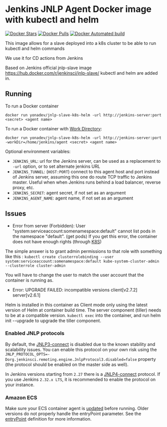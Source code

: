 # Jenkins JNLP Agent Docker image with kubectl and helm

[![Docker Stars](https://img.shields.io/docker/stars/yonadev/jnlp-slave-k8s-helm.svg)](https://hub.docker.com/r/yonadev/jnlp-slave-k8s-helm/)
[![Docker Pulls](https://img.shields.io/docker/pulls/yonadev/jnlp-slave-k8s-helm.svg)](https://hub.docker.com/r/yonadev/jnlp-slave-k8s-helm/)
[![Docker Automated build](https://img.shields.io/docker/automated/yonadev/jnlp-slave.svg)](https://hub.docker.com/r/yonadev/jnlp-slave-k8s-helm/)

This image allows for a slave deployed into a k8s cluster to be able to run kubectl and helm commands

We use it for CD actions from Jenkins

Based on Jenkins official jnlp-slave image https://hub.docker.com/r/jenkinsci/jnlp-slave/
kubectl and helm are added in.

## Running

To run a Docker container

    docker run yonadev/jnlp-slave-k8s-helm -url http://jenkins-server:port <secret> <agent name>

To run a Docker container with [Work Directory](https://github.com/jenkinsci/remoting/blob/master/docs/workDir.md):

    docker run yonadev/jnlp-slave-k8s-helm -url http://jenkins-server:port -workDir=/home/jenkins/agent <secret> <agent name>

Optional environment variables:

* `JENKINS_URL`: url for the Jenkins server, can be used as a replacement to `-url` option, or to set alternate jenkins URL
* `JENKINS_TUNNEL`: (`HOST:PORT`) connect to this agent host and port instead of Jenkins server, assuming this one do route TCP traffic to Jenkins master. Useful when when Jenkins runs behind a load balancer, reverse proxy, etc.
* `JENKINS_SECRET`: agent secret, if not set as an argument
* `JENKINS_AGENT_NAME`: agent name, if not set as an argument

## Issues

* Error from server (Forbidden): User "system:serviceaccount:somenamespace:default" cannot list pods in the namespace "default". (get pods)
If you get this error, the container does not have enough rights (through [K8S](https://kubernetes.io/docs/admin/authorization/rbac/))

The simple answer is to grant admin permissions to that role with something like this :
`
kubectl create clusterrolebinding --user system:serviceaccount:somenamespace:default kube-system-cluster-admin --clusterrole cluster-admin
`

You will have to change the user to match the user account that the container is running as.

* Error: UPGRADE FAILED: incompatible versions client[v2.7.2] server[v2.6.1]

Helm is installed in this container as Client mode only using the latest version of Helm at container build time.
The server component (tiller) needs to be at a compatible version.   `kubectl exec` into the container, and run helm init --upgrade to upgrade the tiller component.


### Enabled JNLP protocols

By default, the [JNLP3-connect](https://github.com/jenkinsci/remoting/blob/master/docs/protocols.md#jnlp3-connect) is disabled due to the known stability and scalability issues.
You can enable this protocol on your own risk using the 
`JNLP_PROTOCOL_OPTS=-Dorg.jenkinsci.remoting.engine.JnlpProtocol3.disabled=false` property (the protocol should be enabled on the master side as well).

In Jenkins versions starting from `2.27` there is a [JNLP4-connect](https://github.com/jenkinsci/remoting/blob/master/docs/protocols.md#jnlp4-connect) protocol. 
If you use Jenkins `2.32.x LTS`, it is recommended to enable the protocol on your instance.

### Amazon ECS

Make sure your ECS container agent is [updated](http://docs.aws.amazon.com/AmazonECS/latest/developerguide/ecs-agent-update.html) before running. Older versions do not properly handle the entryPoint parameter. See the [entryPoint](http://docs.aws.amazon.com/AmazonECS/latest/developerguide/task_definition_parameters.html#container_definitions) definition for more information.
